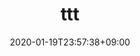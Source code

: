 ---
title: "ttt"
date: 2020-01-19T23:57:38+09:00
name: "Titanic Survivors Prediction"
type: "tableau, binary classification"
provider: "kagglekorea"
dataset: "Titanic"
model: "Park Hongseok"
evaluation: "accuracy"
score: "0.91866"
platform: "Kaggle"
platform_url: "https://www.kaggle.com/c/2019-1st-ml-month-with-kakr/leaderboard"
tag: "#execise"
---